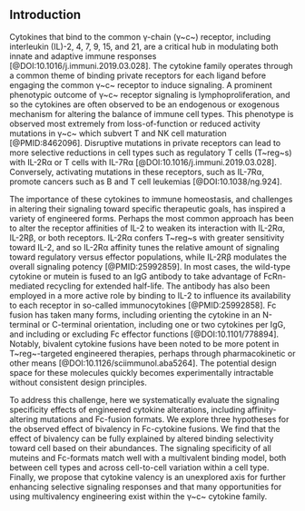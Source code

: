 ## Introduction

Cytokines that bind to the common γ-chain (γ~c~) receptor, including interleukin (IL)-2, 4, 7, 9, 15, and 21, are a critical hub in modulating both innate and adaptive immune responses [@DOI:10.1016/j.immuni.2019.03.028]. The cytokine family operates through a common theme of binding private receptors for each ligand before engaging the common γ~c~ receptor to induce signaling. A prominent phenotypic outcome of γ~c~ receptor signaling is lymphoproliferation, and so the cytokines are often observed to be an endogenous or exogenous mechanism for altering the balance of immune cell types. This phenotype is observed most extremely from loss-of-function or reduced activity mutations in γ~c~ which subvert T and NK cell maturation [@PMID:8462096]. Disruptive mutations in private receptors can lead to more selective reductions in cell types such as regulatory T cells (T~reg~s) with IL-2Rα or T cells with IL-7Rα [@DOI:10.1016/j.immuni.2019.03.028]. Conversely, activating mutations in these receptors, such as IL-7Rα, promote cancers such as B and T cell leukemias [@DOI:10.1038/ng.924].

The importance of these cytokines to immune homeostasis, and challenges in altering their signaling toward specific therapeutic goals, has inspired a variety of engineered forms. Perhaps the most common approach has been to alter the receptor affinities of IL-2 to weaken its interaction with IL-2Rα, IL-2Rβ, or both receptors. IL-2Rα confers T~reg~s with greater sensitivity toward IL-2, and so IL-2Rα affinity tunes the relative amount of signaling toward regulatory versus effector populations, while IL-2Rβ modulates the overall signaling potency [@PMID:25992859]. In most cases, the wild-type cytokine or mutein is fused to an IgG antibody to take advantage of FcRn-mediated recycling for extended half-life. The antibody has also been employed in a more active role by binding to IL-2 to influence its availability to each receptor in so-called immunocytokines [@PMID:25992858]. Fc fusion has taken many forms, including orienting the cytokine in an N-terminal or C-terminal orientation, including one or two cytokines per IgG, and including or excluding Fc effector functions [@DOI:10.1101/778894]. Notably, bivalent cytokine fusions have been noted to be more potent in T~reg~-targeted engineered therapies, perhaps through pharmacokinetic or other means [@DOI:10.1126/sciimmunol.aba5264]. The potential design space for these molecules quickly becomes experimentally intractable without consistent design principles.

To address this challenge, here we systematically evaluate the signaling specificity effects of engineered cytokine alterations, including affinity-altering mutations and Fc-fusion formats. We explore three hypotheses for the observed effect of bivalency in Fc-cytokine fusions. We find that the effect of bivalency can be fully explained by altered binding selectivity toward cell based on their abundances. The signaling specificity of all muteins and Fc-formats match well with a multivalent binding model, both between cell types and across cell-to-cell variation within a cell type. Finally, we propose that cytokine valency is an unexplored axis for further enhancing selective signaling responses and that many opportunities for using multivalency engineering exist within the γ~c~ cytokine family.
